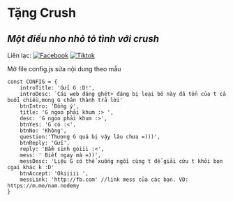 # Tặng Crush
## _Một điều nho nhỏ tỏ tình với crush_

Liên lạc: 
[![Facebook](https://i.imgur.com/GRqy96ts.jpg)](https://www.facebook.com/nam.nodemy)
[![Tiktok](https://i.imgur.com/Nbfl1E7t.jpg)](https://www.tiktok.com/@manindev)

Mở file config.js sửa nội dung theo mẫu
```
const CONFIG = {
    introTitle: 'Gửi G :D!',
    introDesc: `Cái web đáng ghét+ đáng bị loại bỏ này đã tổn của t cả buổi chiều,mong G chân thành trả lời'
    btnIntro: 'Đồng ý',
    title: 'G ngoo phải khum :> ',
    desc: 'G ngoo phải khum :>',
    btnYes: 'G có :<',
    btnNo: 'Không',
    question:'Thương G quá bị vậy lâu chưa =)))',
    btnReply: 'Gửi',
    reply: 'Bẩm sinh gòiii :<',
    mess: ' Biết ngay mà =))',
    messDesc: 'Liệu G có thể xuống ngồi cùng t để giải cứu t khỏi bọn cgai khác k :D'
    btnAccept: 'Okiiiii ',
    messLink: 'http://fb.com' //link mess của các bạn. VD: https://m.me/nam.nodemy
}
```

